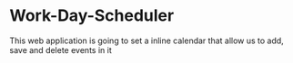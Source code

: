 # Work-Day-Scheduler
This web application is going to set a inline calendar that allow us to add, save and delete events in it 
